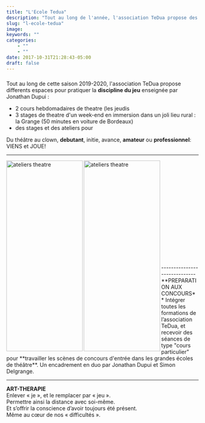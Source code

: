 ```yaml
---
title: "L'Ecole Tedua"
description: "Tout au long de l'année, l'association TeDua propose des stages, ateliers, formations au Jeu. En cette fin de saison 2018-2019, TeDua se structure en Ecole."
slug: "l-ecole-tedua"
image:
keywords: ""
categories:
    - ""
    - ""
date: 2017-10-31T21:28:43-05:00
draft: false
---
```

### 
Tout au long de cette saison 2019-2020, l'association TeDua propose differents espaces pour pratiquer la **discipline du jeu** enseignée par Jonathan Dupui :
- 2 cours hebdomadaires de theatre (les jeudis
- 3 stages de theatre d'un week-end en immersion dans un joli lieu rural : la Grange (50 minutes en voiture de Bordeaux)
-  des stages et des ateliers pour 
   
Du théâtre au clown,
 **debutant**, initie, avance,
 **amateur** ou **professionnel**:  
VIENS et JOUE!

------------------

 <img src="/img/theatre20192020.jpg" alt="ateliers theatre" style="width:200px;height:500px;" align="left" hspace=”100”> 

 <img src="/img/clown20192020.jpg" alt="ateliers theatre" style="width:200px;height:500px;" align="left" hspace=”100”>

<br>
 <br>
<br>
 <br>
<br>
 <br>
<br>
 <br>
<br>
 <br>
<br>
 <br>
<br>
 <br>
<br>
 <br>
-----------------------------
**PREPARATION AUX CONCOURS**  
Intégrer toutes les formations de l’association TeDua, et recevoir des séances de type "cours particulier" pour **travailler les scènes de concours d'entrée dans les grandes écoles de théâtre**.  
 Un encadrement en duo par Jonathan Dupui et Simon Delgrange.

------------------
**ART-THERAPIE**   
Enlever « je », et le remplacer par « jeu ».    
Permettre ainsi la distance avec soi-même.    
Et s’offrir la conscience d’avoir toujours été présent.   
Même au cœur de nos « difficultés ».
